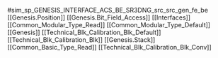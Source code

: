 #sim_sp_GENESIS_INTERFACE_ACS_BE_SR3DNG_src_src_gen_fe_be
[[Genesis.Position]]
[[Genesis.Bit_Field_Access]]
[[Interfaces]]
[[Common_Modular_Type_Read]]
[[Common_Modular_Type_Default]]
[[Genesis]]
[[Technical_Blk_Calibration_Blk_Default]]
[[Technical_Blk_Calibration_Blk]]
[[Genesis.Stack]]
[[Common_Basic_Type_Read]]
[[Technical_Blk_Calibration_Blk_Conv]]
